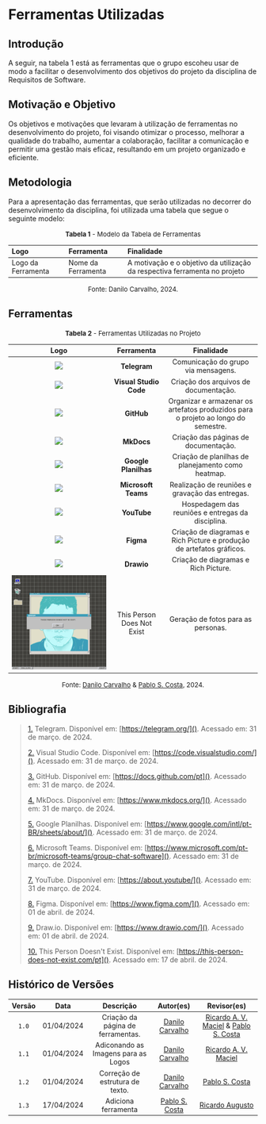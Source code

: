 # Ferramentas Utilizadas

## Introdução

A seguir, na tabela 1 está as ferramentas que o grupo escoheu usar de modo a facilitar o desenvolvimento dos objetivos do projeto da disciplina de Requisitos de Software.

## Motivação e Objetivo

Os objetivos e motivações que levaram à utilização de ferramentas no desenvolvimento do projeto, foi visando otimizar o processo, melhorar a qualidade do trabalho, aumentar a colaboração, facilitar a comunicação e permitir uma gestão mais eficaz, resultando em um projeto organizado e eficiente.

## Metodologia

Para a apresentação das ferramentas, que serão utilizadas no decorrer do desenvolvimento da disciplina, foi utilizada uma tabela que segue o seguinte modelo:

<font size="2"><p style="text-align: center"><b>Tabela 1</b> - Modelo da Tabela de Ferramentas</p></font> 

| Logo | Ferramenta | Finalidade |
| :--  |   :--      |    :--     |
| Logo da Ferramenta | Nome da Ferramenta| A motivação e o objetivo da utilização da respectiva ferramenta no projeto|

 <font size="2"><p style="text-align: center">Fonte: Danilo Carvalho, 2024.</p></font>

## Ferramentas

<font size="2"><p style="text-align: center"><b>Tabela 2</b> - Ferramentas Utilizadas no Projeto</p></font> 

<center class="img_ferramentas">

| Logo   |        Ferramenta         |                             Finalidade                               |
| :-----------------------------------------------------------------------------------------------------------------------: | :-----------------------: | :--------------------------------------------------------------------: |
|<img src="https://github.com/Requisitos-de-Software/2024.1-Serasa/raw/main/docs/assets/ferramentas_logo/telegram.png" width="100" height=auto>|<strong> Telegram| Comunicação do grupo via mensagens.<a id="TEC1" href="#RP1"></a> |
|<img src="https://github.com/Requisitos-de-Software/2024.1-Serasa/raw/main/docs/assets/ferramentas_logo/vscode.png"  width="100" height=auto>|<strong> Visual Studio Code| Criação dos arquivos de documentação.<a id="TEC1" href="#RP1"></a> |
|<img src="https://github.com/Requisitos-de-Software/2024.1-Serasa/raw/main/docs/assets/ferramentas_logo/github.png"  width="100" height=auto>|<strong> GitHub | Organizar e armazenar os artefatos produzidos para o projeto ao longo do semestre.<a id="TEC1" href="#RP1"></a> |               
|<img src="https://github.com/Requisitos-de-Software/2024.1-Serasa/raw/main/docs/assets/ferramentas_logo/mkdocs.png"  width="100" height=auto>|<strong> MkDocs  |  Criação das páginas de documentação.<a id="TEC1" href="#RP1"></a> |
|<img src="https://github.com/Requisitos-de-Software/2024.1-Serasa/raw/main/docs/assets/ferramentas_logo/gsheets.png"  width="100" height=auto>|<strong> Google Planilhas   |  Criação de planilhas de planejamento como heatmap.<a id="TEC1" href="#RP1"></a> |
|<img src="https://github.com/Requisitos-de-Software/2024.1-Serasa/raw/main/docs/assets/ferramentas_logo/teams.png"  width="100" height=auto>|<strong> Microsoft Teams   |  Realização de reuniões e gravação das entregas.<a id="TEC1" href="#RP1"></a> |
|<img src="https://github.com/Requisitos-de-Software/2024.1-Serasa/raw/main/docs/assets/ferramentas_logo/youtube.png"  width="100" height=auto>|<strong> YouTube   |  Hospedagem das reuniões e entregas da disciplina.<a id="TEC1" href="#RP1"></a> |
|<img src="https://github.com/Requisitos-de-Software/2024.1-Serasa/raw/main/docs/assets/ferramentas_logo/figma.png"  width="100" height=auto>|<strong> Figma   |  Criação de diagramas e Rich Picture e produção de artefatos gráficos.<a id="TEC1" href="#RP1"></a> |
|<img src="https://github.com/Requisitos-de-Software/2024.1-Serasa/raw/main/docs/assets/ferramentas_logo/drawio.png"  width="100" height=auto>|<strong> Drawio   |  Criação de diagramas e Rich Picture.<a id="TEC1" href="#RP1"></a> |
| ![teste](../assets/ferramentas_logo/personnotexist.jpg) | This Person Does Not Exist |  Geração de fotos para as personas.<a id="TEC1" href="#RP1"></a> |

</center>

 <font size="2"><p style="text-align: center">Fonte: [Danilo Carvalho](https://github.com/Danilo-Carvalho-Antunes) & [Pablo S. Costa](https://github.com/pabloheika), 2024.</p></font>

## Bibliografia

> <a id="FRM10" href="#anchor_1">1.</a> Telegram. Disponível em: [https://telegram.org/](). Acessado em: 31 de março. de 2024.
>
> <a id="FRM5" href="#anchor_2">2.</a> Visual Studio Code. Disponível em: [https://code.visualstudio.com/](). Acessado em: 31 de março. de 2024.
>
> <a id="FRM1" href="#anchor_3">3.</a> GitHub. Disponível em: [https://docs.github.com/pt](). Acessado em: 31 de março. de 2024.
>
> <a id="FRM4" href="#anchor_4">4.</a> MkDocs. Disponível em: [https://www.mkdocs.org/](). Acessado em: 31 de março. de 2024.
>
> <a id="FRM8" href="#anchor_5">5.</a> Google Planilhas. Disponível em: [https://www.google.com/intl/pt-BR/sheets/about/](). Acessado em: 31 de março. de 2024.
>
> <a id="FRM2" href="#anchor_6">6.</a> Microsoft Teams. Disponível em: [https://www.microsoft.com/pt-br/microsoft-teams/group-chat-software](). Acessado em: 31 de março. de 2024.
>
> <a id="FRM7" href="#anchor_7">7.</a> YouTube. Disponível em: [https://about.youtube/](). Acessado em: 31 de março. de 2024.
>
> <a id="FRM3" href="#anchor_8">8.</a> Figma. Disponível em: [https://www.figma.com/](). Acessado em: 01 de abril. de 2024.
>
> <a id="FRM3" href="#anchor_9">9.</a> Draw.io. Disponível em: [https://www.drawio.com/](). Acessado em: 01 de abril. de 2024.
>
> <a id="FRM3" href="#anchor_9">10.</a> This Person Doesn't Exist. Disponível em: [https://this-person-does-not-exist.com/pt](). Acessado em: 17 de abril. de 2024.


## Histórico de Versões

| Versão  |    Data    |                        Descrição                        |                                             Autor(es)                                             |                  Revisor(es)                   |
| :-----: | :--------: | :-----------------------------------------------------: | :-----------------------------------------------------------------------------------------------: | :--------------------------------------------: |
|  `1.0`  | 01/04/2024 | Criação da página de ferramentas. | [Danilo Carvalho](https://github.com/Danilo-Carvalho-Antunes) | [Ricardo A. V. Maciel](https://github.com/avmricardo) & [Pablo S. Costa](https://github.com/pabloheika)
|  `1.1`  | 01/04/2024 | Adiconando as Imagens para as Logos | [Danilo Carvalho](https://github.com/Danilo-Carvalho-Antunes) | [Ricardo A. V. Maciel](https://github.com/avmricardo)
|  `1.2`  | 01/04/2024 | Correção de estrutura de texto. | [Danilo Carvalho](https://github.com/Danilo-Carvalho-Antunes) |  [Pablo S. Costa](https://github.com/pabloheika)
|  `1.3`  | 17/04/2024 | Adiciona ferramenta | [Pablo S. Costa](https://github.com/pabloheika) |  [Ricardo Augusto](https://www.github.com/avmricardo)
